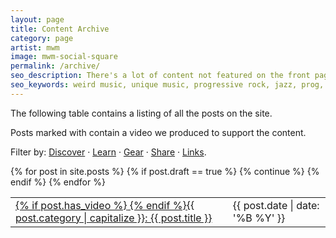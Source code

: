```yaml
---
layout: page
title: Content Archive
category: page
artist: mwm
image: mwm-social-square
permalink: /archive/
seo_description: There's a lot of content not featured on the front page. Look around and enjoy!
seo_keywords: weird music, unique music, progressive rock, jazz, prog, composition
---
```

The following table contains a listing of all the posts on the site.

Posts marked with <i class="fa fa-youtube-play"></i> contain a video we produced to support the content.

Filter by: <a href="/archive/discover">Discover</a> &middot; <a href="/archive/learn">Learn</a> &middot; <a href="/archive/gear">Gear</a> &middot; <a href="/archive/share">Share</a> &middot; <a href="/archive/link">Links</a>.

<table id="artist-table">
{% for post in site.posts %}
  {% if post.draft == true %}
    {% continue %}
  {% endif %}
  <tr class="index-{{ post.category }}-row">
    <td><a href="{{ post.permalink }}">{% if post.has_video %}<i class="fa fa-youtube-play"></i>&nbsp;{% endif %}<span class="index-{{ post.category }}">{{ post.category | capitalize }}: </span>{{ post.title }}</a></td>
    <td>{{ post.date | date: '%B %Y' }}</td>
  </tr>
{% endfor %}
</table>
